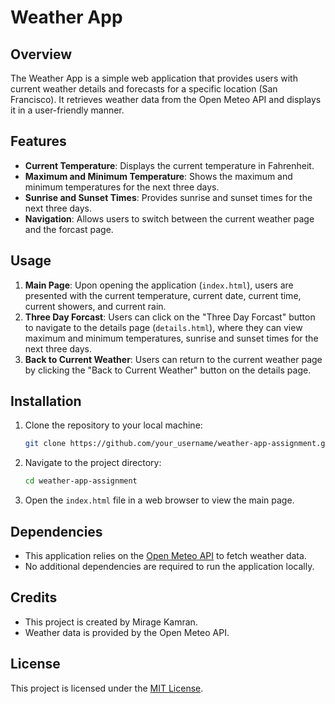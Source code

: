 # Weather App

## Overview

The Weather App is a simple web application that provides users with current weather details and forecasts for a specific location (San Francisco). It retrieves weather data from the Open Meteo API and displays it in a user-friendly manner.

## Features

- **Current Temperature**: Displays the current temperature in Fahrenheit.
- **Maximum and Minimum Temperature**: Shows the maximum and minimum temperatures for the next three days.
- **Sunrise and Sunset Times**: Provides sunrise and sunset times for the next three days.
- **Navigation**: Allows users to switch between the current weather page and the forcast page.

## Usage

1. **Main Page**: Upon opening the application (`index.html`), users are presented with the current temperature, current date, current time, current showers, and current rain.
2. **Three Day Forcast**: Users can click on the "Three Day Forcast" button to navigate to the details page (`details.html`), where they can view maximum and minimum temperatures, sunrise and sunset times for the next three days.
3. **Back to Current Weather**: Users can return to the current weather page by clicking the "Back to Current Weather" button on the details page.

## Installation

1. Clone the repository to your local machine:

    ```bash
    git clone https://github.com/your_username/weather-app-assignment.git
    ```

2. Navigate to the project directory:

    ```bash
    cd weather-app-assignment
    ```

3. Open the `index.html` file in a web browser to view the main page.

## Dependencies

- This application relies on the [Open Meteo API](https://open-meteo.com/) to fetch weather data.
- No additional dependencies are required to run the application locally.

## Credits

- This project is created by Mirage Kamran.
- Weather data is provided by the Open Meteo API.

## License

This project is licensed under the [MIT License](LICENSE).